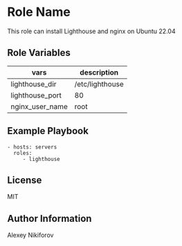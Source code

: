 Role Name
=========

This role can install Lighthouse and nginx on Ubuntu 22.04

Role Variables
--------------

| vars | description |
| ---- | ----------- |
| lighthouse_dir | /etc/lighthouse | Path to directory with lighthouse |
| lighthouse_port | 80 | Port for lighthouse |
| nginx_user_name | root | Username for nginx |

Example Playbook
----------------

    - hosts: servers
      roles:
         - lighthouse

License
-------

MIT

Author Information
------------------

Alexey Nikiforov
